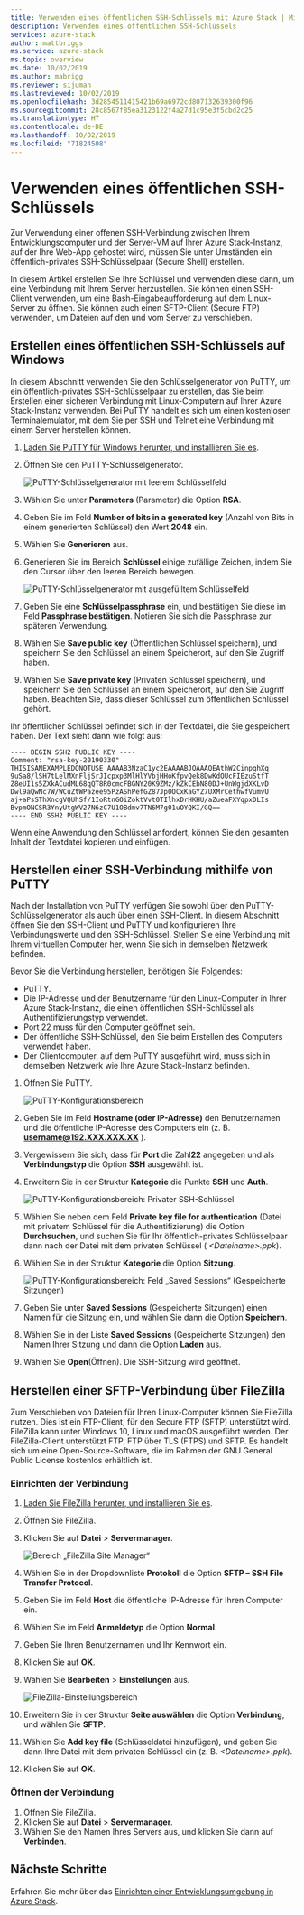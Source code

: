 ```yaml
---
title: Verwenden eines öffentlichen SSH-Schlüssels mit Azure Stack | Microsoft-Dokumentation
description: Verwenden eines öffentlichen SSH-Schlüssels
services: azure-stack
author: mattbriggs
ms.service: azure-stack
ms.topic: overview
ms.date: 10/02/2019
ms.author: mabrigg
ms.reviewer: sijuman
ms.lastreviewed: 10/02/2019
ms.openlocfilehash: 3d2854511415421b69a6972cd807132639300f96
ms.sourcegitcommit: 28c8567f85ea3123122f4a27d1c95e3f5cbd2c25
ms.translationtype: HT
ms.contentlocale: de-DE
ms.lasthandoff: 10/02/2019
ms.locfileid: "71824508"
---
```

# <a name="use-an-ssh-public-key"></a>Verwenden eines öffentlichen SSH-Schlüssels

Zur Verwendung einer offenen SSH-Verbindung zwischen Ihrem Entwicklungscomputer und der Server-VM auf Ihrer Azure Stack-Instanz, auf der Ihre Web-App gehostet wird, müssen Sie unter Umständen ein öffentlich-privates SSH-Schlüsselpaar (Secure Shell) erstellen. 

In diesem Artikel erstellen Sie Ihre Schlüssel und verwenden diese dann, um eine Verbindung mit Ihrem Server herzustellen. Sie können einen SSH-Client verwenden, um eine Bash-Eingabeaufforderung auf dem Linux-Server zu öffnen. Sie können auch einen SFTP-Client (Secure FTP) verwenden, um Dateien auf den und vom Server zu verschieben.

## <a name="create-an-ssh-public-key-on-windows"></a>Erstellen eines öffentlichen SSH-Schlüssels auf Windows

In diesem Abschnitt verwenden Sie den Schlüsselgenerator von PuTTY, um ein öffentlich-privates SSH-Schlüsselpaar zu erstellen, das Sie beim Erstellen einer sicheren Verbindung mit Linux-Computern auf Ihrer Azure Stack-Instanz verwenden. Bei PuTTY handelt es sich um einen kostenlosen Terminalemulator, mit dem Sie per SSH und Telnet eine Verbindung mit einem Server herstellen können.

1. [Laden Sie PuTTY für Windows herunter, und installieren Sie es](https://www.chiark.greenend.org.uk/~sgtatham/putty/latest.html).

1. Öffnen Sie den PuTTY-Schlüsselgenerator.

    ![PuTTY-Schlüsselgenerator mit leerem Schlüsselfeld](media/azure-stack-dev-start-howto-ssh-public-key/001-putty-key-gen-start.png)

1. Wählen Sie unter **Parameters** (Parameter) die Option **RSA**.

1. Geben Sie im Feld **Number of bits in a generated key** (Anzahl von Bits in einem generierten Schlüssel) den Wert **2048** ein.  

1. Wählen Sie **Generieren** aus.

1. Generieren Sie im Bereich **Schlüssel** einige zufällige Zeichen, indem Sie den Cursor über den leeren Bereich bewegen.

    ![PuTTY-Schlüsselgenerator mit ausgefülltem Schlüsselfeld](media/azure-stack-dev-start-howto-ssh-public-key/002-putty-key-gen-result.png)

1. Geben Sie eine **Schlüsselpassphrase** ein, und bestätigen Sie diese im Feld **Passphrase bestätigen**. Notieren Sie sich die Passphrase zur späteren Verwendung.

1. Wählen Sie **Save public key** (Öffentlichen Schlüssel speichern), und speichern Sie den Schlüssel an einem Speicherort, auf den Sie Zugriff haben.

1. Wählen Sie **Save private key** (Privaten Schlüssel speichern), und speichern Sie den Schlüssel an einem Speicherort, auf den Sie Zugriff haben. Beachten Sie, dass dieser Schlüssel zum öffentlichen Schlüssel gehört.

Ihr öffentlicher Schlüssel befindet sich in der Textdatei, die Sie gespeichert haben. Der Text sieht dann wie folgt aus:

```text  
---- BEGIN SSH2 PUBLIC KEY ----
Comment: "rsa-key-20190330"
THISISANEXAMPLEDONOTUSE AAAAB3NzaC1yc2EAAAABJQAAAQEAthW2CinpqhXq
9uSa8/lSH7tLelMXnFljSrJIcpxp3MlHlYVbjHHoKfpvQek8DwKdOUcFIEzuStfT
Z8eUI1s5ZXkACudML68qQT8R0cmcFBGNY20K9ZMz/kZkCEbN80DJ+UnWgjdXKLvD
Dwl9aQwNc7W/WCuZtWPazee95PzAShPefGZ87Jp0OCxKaGYZ7UXMrCethwfVumvU
aj+aPsSThXncgVQUhSf/1IoRtnGOiZoktVvt0TIlhxDrHKHU/aZueaFXYqpxDLIs
BvpmONCSR3YnyUtgWV27N6zC7U1OBdmv7TN6M7g01uOYQKI/GQ==
---- END SSH2 PUBLIC KEY ----
```

Wenn eine Anwendung den Schlüssel anfordert, können Sie den gesamten Inhalt der Textdatei kopieren und einfügen.

## <a name="connect-with-ssh-by-using-putty"></a>Herstellen einer SSH-Verbindung mithilfe von PuTTY

Nach der Installation von PuTTY verfügen Sie sowohl über den PuTTY-Schlüsselgenerator als auch über einen SSH-Client. In diesem Abschnitt öffnen Sie den SSH-Client und PuTTY und konfigurieren Ihre Verbindungswerte und den SSH-Schlüssel. Stellen Sie eine Verbindung mit Ihrem virtuellen Computer her, wenn Sie sich in demselben Netzwerk befinden.

Bevor Sie die Verbindung herstellen, benötigen Sie Folgendes:
- PuTTY.
- Die IP-Adresse und der Benutzername für den Linux-Computer in Ihrer Azure Stack-Instanz, die einen öffentlichen SSH-Schlüssel als Authentifizierungstyp verwendet.
- Port 22 muss für den Computer geöffnet sein.
- Der öffentliche SSH-Schlüssel, den Sie beim Erstellen des Computers verwendet haben.
- Der Clientcomputer, auf dem PuTTY ausgeführt wird, muss sich in demselben Netzwerk wie Ihre Azure Stack-Instanz befinden.

1. Öffnen Sie PuTTY.

    ![PuTTY-Konfigurationsbereich](media/azure-stack-dev-start-howto-ssh-public-key/002-putty-connect.png)

2. Geben Sie im Feld **Hostname (oder IP-Adresse)** den Benutzernamen und die öffentliche IP-Adresse des Computers ein (z. B. **username@192.XXX.XXX.XX** ). 
3. Vergewissern Sie sich, dass für **Port** die Zahl**22** angegeben und als **Verbindungstyp** die Option **SSH** ausgewählt ist.
4. Erweitern Sie in der Struktur **Kategorie** die Punkte **SSH** und **Auth**.

    ![PuTTY-Konfigurationsbereich: Privater SSH-Schlüssel](media/azure-stack-dev-start-howto-ssh-public-key/002-putty-set-private-key.png)

5. Wählen Sie neben dem Feld **Private key file for authentication** (Datei mit privatem Schlüssel für die Authentifizierung) die Option **Durchsuchen**, und suchen Sie für Ihr öffentlich-privates Schlüsselpaar dann nach der Datei mit dem privaten Schlüssel ( *\<Dateiname>.ppk*).
6. Wählen Sie in der Struktur **Kategorie** die Option **Sitzung**.

    ![PuTTY-Konfigurationsbereich: Feld „Saved Sessions“ (Gespeicherte Sitzungen)](media/azure-stack-dev-start-howto-ssh-public-key/003-puTTY-save-session.png)

7. Geben Sie unter **Saved Sessions** (Gespeicherte Sitzungen) einen Namen für die Sitzung ein, und wählen Sie dann die Option **Speichern**.
8. Wählen Sie in der Liste **Saved Sessions** (Gespeicherte Sitzungen) den Namen Ihrer Sitzung und dann die Option **Laden** aus.
9. Wählen Sie **Open**(Öffnen). Die SSH-Sitzung wird geöffnet.

## <a name="connect-with-sftp-with-filezilla"></a>Herstellen einer SFTP-Verbindung über FileZilla

Zum Verschieben von Dateien für Ihren Linux-Computer können Sie FileZilla nutzen. Dies ist ein FTP-Client, für den Secure FTP (SFTP) unterstützt wird. FileZilla kann unter Windows 10, Linux und macOS ausgeführt werden. Der FileZilla-Client unterstützt FTP, FTP über TLS (FTPS) und SFTP. Es handelt sich um eine Open-Source-Software, die im Rahmen der GNU General Public License kostenlos erhältlich ist.

### <a name="set-your-connection"></a>Einrichten der Verbindung

1. [Laden Sie FileZilla herunter, und installieren Sie es](https://filezilla-project.org/download.php).
1. Öffnen Sie FileZilla.
1. Klicken Sie auf **Datei** > **Servermanager**.

    ![Bereich „FileZilla Site Manager“](media/azure-stack-dev-start-howto-ssh-public-key/005-filezilla-file-manager.png)

1. Wählen Sie in der Dropdownliste **Protokoll** die Option **SFTP – SSH File Transfer Protocol**.
1. Geben Sie im Feld **Host** die öffentliche IP-Adresse für Ihren Computer ein.
1. Wählen Sie im Feld **Anmeldetyp** die Option **Normal**.
1. Geben Sie Ihren Benutzernamen und Ihr Kennwort ein.
1. Klicken Sie auf **OK**.
1. Wählen Sie **Bearbeiten** > **Einstellungen** aus.

    ![FileZilla-Einstellungsbereich](media/azure-stack-dev-start-howto-ssh-public-key/006-filezilla-add-private-key.png)

1. Erweitern Sie in der Struktur **Seite auswählen** die Option **Verbindung**, und wählen Sie **SFTP**.
1. Wählen Sie **Add key file** (Schlüsseldatei hinzufügen), und geben Sie dann Ihre Datei mit dem privaten Schlüssel ein (z. B. *\<Dateiname>.ppk*).
1. Klicken Sie auf **OK**.

### <a name="open-your-connection"></a>Öffnen der Verbindung

1. Öffnen Sie FileZilla.
1. Klicken Sie auf **Datei** > **Servermanager**.
1. Wählen Sie den Namen Ihres Servers aus, und klicken Sie dann auf **Verbinden**.

## <a name="next-steps"></a>Nächste Schritte

Erfahren Sie mehr über das [Einrichten einer Entwicklungsumgebung in Azure Stack](azure-stack-dev-start.md).
